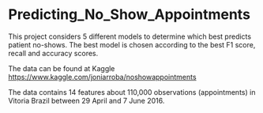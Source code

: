 # Predicting_No_Show_Appointments

This project considers 5 different models to determine which best predicts patient no-shows. The best model is chosen according to the best F1 score, recall and accuracy scores.

The data can be found at Kaggle https://www.kaggle.com/joniarroba/noshowappointments

The data contains 14 features about 110,000 observations (appointments) in Vitoria Brazil between 29 April and 7 June 2016. 

